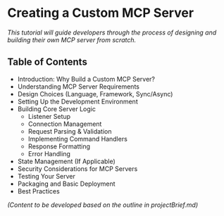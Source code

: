 # Creating a Custom MCP Server

*This tutorial will guide developers through the process of designing and building their own MCP server from scratch.*

## Table of Contents

*   Introduction: Why Build a Custom MCP Server?
*   Understanding MCP Server Requirements
*   Design Choices (Language, Framework, Sync/Async)
*   Setting Up the Development Environment
*   Building Core Server Logic
    *   Listener Setup
    *   Connection Management
    *   Request Parsing & Validation
    *   Implementing Command Handlers
    *   Response Formatting
    *   Error Handling
*   State Management (If Applicable)
*   Security Considerations for MCP Servers
*   Testing Your Server
*   Packaging and Basic Deployment
*   Best Practices

*(Content to be developed based on the outline in projectBrief.md)*
